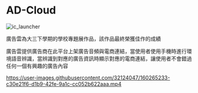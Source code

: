 # AD-Cloud
![ic_launcher](https://user-images.githubusercontent.com/32124047/160265247-4b46ae50-c7b0-4c39-9ca4-55bbb5ef9b42.png)

廣告雲為大三下學期的學校專題展作品，該作品最終榮獲佳作的成績

廣告雲提供廣告商在此平台上架廣告音頻與電商連結，當使用者使用手機時進行環境語音辨識，當辨識到對應的廣告資訊時顯示對應的電商連結，讓使用者不會錯過任何一個有興趣的廣告內容

https://user-images.githubusercontent.com/32124047/160265233-c30e21f6-d1b9-42fe-9a1c-cc052b622aaa.mp4
